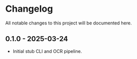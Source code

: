 # Changelog

All notable changes to this project will be documented here.

## 0.1.0 - 2025-03-24
- Initial stub CLI and OCR pipeline.
